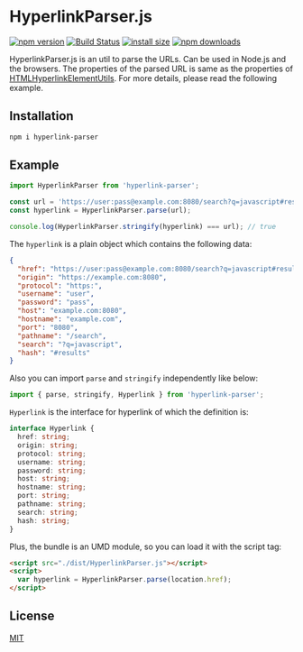 # HyperlinkParser.js

[![npm version](https://img.shields.io/npm/v/hyperlink-parser.svg)](https://www.npmjs.com/package/hyperlink-parser)
[![Build Status](https://travis-ci.org/john-yuan/HyperlinkParser.js.svg?branch=master)](https://travis-ci.org/john-yuan/HyperlinkParser.js)
[![install size](https://packagephobia.now.sh/badge?p=hyperlink-parser)](https://packagephobia.now.sh/result?p=hyperlink-parser)
[![npm downloads](https://img.shields.io/npm/dm/hyperlink-parser.svg)](http://npm-stat.com/charts.html?package=hyperlink-parser)

HyperlinkParser.js is an util to parse the URLs. Can be used in Node.js and the browsers. The properties of the parsed URL is same as the properties of [HTMLHyperlinkElementUtils](https://developer.mozilla.org/en-US/docs/Web/API/HTMLHyperlinkElementUtils#Properties). For more details, please read the following example.

## Installation

```sh
npm i hyperlink-parser
```

## Example

```js
import HyperlinkParser from 'hyperlink-parser';

const url = 'https://user:pass@example.com:8080/search?q=javascript#results';
const hyperlink = HyperlinkParser.parse(url);

console.log(HyperlinkParser.stringify(hyperlink) === url); // true
```

The `hyperlink` is a plain object which contains the following data:

```json
{
  "href": "https://user:pass@example.com:8080/search?q=javascript#results",
  "origin": "https://example.com:8080",
  "protocol": "https:",
  "username": "user",
  "password": "pass",
  "host": "example.com:8080",
  "hostname": "example.com",
  "port": "8080",
  "pathname": "/search",
  "search": "?q=javascript",
  "hash": "#results"
}
```

Also you can import `parse` and `stringify` independently like below:

```js
import { parse, stringify, Hyperlink } from 'hyperlink-parser';
```

`Hyperlink` is the interface for hyperlink of which the definition is:

```ts
interface Hyperlink {
  href: string;
  origin: string;
  protocol: string;
  username: string;
  password: string;
  host: string;
  hostname: string;
  port: string;
  pathname: string;
  search: string;
  hash: string;
}
```

Plus, the bundle is an UMD module, so you can load it with the script tag:

```html
<script src="./dist/HyperlinkParser.js"></script>
<script>
  var hyperlink = HyperlinkParser.parse(location.href);
</script>
```

## License

[MIT](./LICENSE "MIT License")
